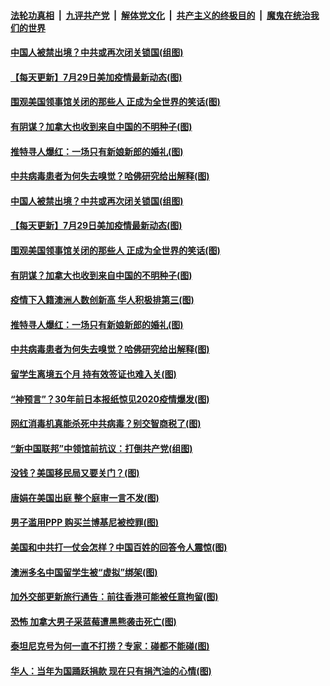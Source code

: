 

####  [法轮功真相](../../../../basic/blob/master/README.md?t=07301232) &nbsp;|&nbsp; [九评共产党](../../../../9ping.md/blob/master/README.md?t=07301232) &nbsp;|&nbsp; [解体党文化](../../../../jtdwh.md/blob/master/README.md?t=07301232)  &nbsp;|&nbsp; [共产主义的终极目的](../../../../gczydzjmd.md/blob/master/README.md?t=07301232) &nbsp;|&nbsp; [魔鬼在统治我们的世界](../../../../mgztzwmdsj.md/blob/master/README.md?t=07301232) 

#### [中国人被禁出境？中共或再次闭关锁国(组图)](../pages/p3/941305.md?t=07301232) 

#### [【每天更新】7月29日美加疫情最新动态(图)](../pages/p3/938379.md?t=07301232) 

#### [围观美国领事馆关闭的那些人 正成为全世界的笑话(图)](../pages/p3/941287.md?t=07301232) 

#### [有阴谋？加拿大也收到来自中国的不明种子(图)](../pages/p3/941285.md?t=07301232) 

#### [推特寻人爆红：一场只有新娘新郎的婚礼(图)](../pages/p3/941279.md?t=07301232) 

#### [中共病毒患者为何失去嗅觉？哈佛研究给出解释(图)](../pages/p3/941276.md?t=07301232) 

#### [中国人被禁出境？中共或再次闭关锁国(组图)](../pages/p3/941305.md?t=07301232) 

#### [【每天更新】7月29日美加疫情最新动态(图)](../pages/p3/938379.md?t=07301232) 

#### [围观美国领事馆关闭的那些人 正成为全世界的笑话(图)](../pages/p3/941287.md?t=07301232) 

#### [有阴谋？加拿大也收到来自中国的不明种子(图)](../pages/p3/941285.md?t=07301232) 

#### [疫情下入籍澳洲人数创新高 华人积极排第三(图)](../pages/p3/941286.md?t=07301232) 

#### [推特寻人爆红：一场只有新娘新郎的婚礼(图)](../pages/p3/941279.md?t=07301232) 

#### [中共病毒患者为何失去嗅觉？哈佛研究给出解释(图)](../pages/p3/941276.md?t=07301232) 

#### [留学生离境五个月 持有效签证也难入关(图)](../pages/p3/941277.md?t=07301232) 

#### [“神预言”？30年前日本报纸惊见2020疫情爆发(图)](../pages/p3/941248.md?t=07301232) 

#### [网红消毒机真能杀死中共病毒？别交智商税了(图)](../pages/p3/941240.md?t=07301232) 

#### [“新中国联邦”中领馆前抗议：打倒共产党(组图)](../pages/p3/941174.md?t=07301232) 

#### [没钱？美国移民局又要关门？(图)](../pages/p3/941206.md?t=07301232) 

#### [唐娟在美国出庭 整个庭审一言不发(图)](../pages/p3/941199.md?t=07301232) 

#### [男子滥用PPP 购买兰博基尼被控罪(图)](../pages/p3/941195.md?t=07301232) 

#### [美国和中共打一仗会怎样？中国百姓的回答令人震惊(图)](../pages/p3/941083.md?t=07301232) 

#### [澳洲多名中国留学生被“虚拟”绑架(图)](../pages/p3/941090.md?t=07301232) 

#### [加外交部更新旅行通告：前往香港可能被任意拘留(图)](../pages/p3/941084.md?t=07301232) 

#### [恐怖 加拿大男子采蓝莓遭黑熊袭击死亡(图)](../pages/p3/941081.md?t=07301232) 

#### [泰坦尼克号为何一直不打捞？专家：碰都不能碰(图)](../pages/p3/941080.md?t=07301232) 

#### [华人：当年为国踊跃捐款 现在只有捐汽油的心情(图)](../pages/p3/941045.md?t=07301232) 

